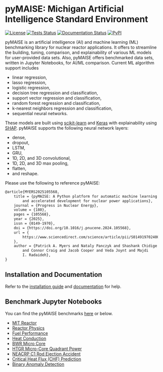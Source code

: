 # pyMAISE: Michigan Artificial Intelligence Standard Environment

[![License](https://img.shields.io/badge/License-Apache_2.0-blue.svg)](https://opensource.org/licenses/Apache-2.0)
[![Tests Status](https://github.com/myerspat/pyMAISE/actions/workflows/CI.yml/badge.svg)](https://github.com/myerspat/pyMAISE/actions/workflows)
[![Documentation Status](https://readthedocs.org/projects/pymaise/badge/?version=latest)](https://pymaise.readthedocs.io/en/latest/?badge=latest)
[![PyPI](https://img.shields.io/pypi/v/pyMAISE?color=teal)](https://pypi.org/project/pyMAISE/)

pyMAISE is an artificial intelligence (AI) and machine learning (ML) benchmarking library for nuclear reactor applications. It offers to streamline the building, tuning, comparison, and explainability of various ML models for user-provided data sets. Also, pyMAISE offers benchmarked data sets, written in Jupyter Notebooks, for AI/ML comparison. Current ML algorithm support includes

- linear regression,
- lasso regression,
- logistic regression,
- decision tree regression and classification,
- support vector regression and classification,
- random forest regression and classification,
- k-nearest neighbors regression and classification,
- sequential neural networks.

These models are built using [scikit-learn](https://scikit-learn.org/stable/index.html) and [Keras](https://keras.io) with explainability using [SHAP](https://shap.readthedocs.io/en/latest/index.html). pyMAISE supports the following neural network layers:

- dense,
- dropout,
- LSTM,
- GRU,
- 1D, 2D, and 3D convolutional,
- 1D, 2D, and 3D max pooling,
- flatten,
- and reshape.

Please use the following to reference pyMAISE:
```latex
@article{MYERS2025105568,
    title = {pyMAISE: A Python platform for automatic machine learning
        and accelerated development for nuclear power applications},
    journal = {Progress in Nuclear Energy},
    volume = {180},
    pages = {105568},
    year = {2025},
    issn = {0149-1970},
    doi = {https://doi.org/10.1016/j.pnucene.2024.105568},
    url = {
        https://www.sciencedirect.com/science/article/pii/S0149197024005183
    },
    author = {Patrick A. Myers and Nataly Panczyk and Shashank Chidige
        and Connor Craig and Jacob Cooper and Veda Joynt and Majdi
        I. Radaideh},
}
```

## Installation and Documentation

Refer to the [installation guide](https://pymaise.readthedocs.io/en/latest/installation.html) and [documentation](https://pymaise.readthedocs.io/en/latest/index.html) for help.

## Benchmark Jupyter Notebooks

You can find the pyMAISE benchmarks [here](https://pymaise.readthedocs.io/en/latest/benchmarks.html) or below.

- [MIT Reactor](https://nbviewer.org/github/myerspat/pyMAISE/blob/develop/docs/source/benchmarks/mit_reactor.ipynb)
- [Reactor Physics](https://nbviewer.org/github/myerspat/pyMAISE/blob/develop/docs/source/benchmarks/reactor_physics.ipynb)
- [Fuel Performance](https://nbviewer.org/github/myerspat/pyMAISE/blob/develop/docs/source/benchmarks/fuel_performance.ipynb)
- [Heat Conduction](https://nbviewer.org/github/myerspat/pyMAISE/blob/develop/docs/source/benchmarks/heat_conduction.ipynb)
- [BWR Micro Core](https://nbviewer.org/github/myerspat/pyMAISE/blob/develop/docs/source/benchmarks/bwr.ipynb)
- [HTGR Micro-Core Quadrant Power](https://nbviewer.org/github/myerspat/pyMAISE/blob/develop/docs/source/benchmarks/HTGR_microreactor.ipynb)
- [NEACRP C1 Rod Ejection Accident](https://nbviewer.org/github/myerspat/pyMAISE/blob/develop/docs/source/benchmarks/rod_ejection.ipynb)
- [Critical Heat Flux (CHF) Prediction](https://nbviewer.org/github/myerspat/pyMAISE/blob/develop/docs/source/benchmarks/chf.ipynb)
- [Binary Anomaly Detection](https://nbviewer.org/github/myerspat/pyMAISE/blob/develop/docs/source/benchmarks/anomaly.ipynb)
